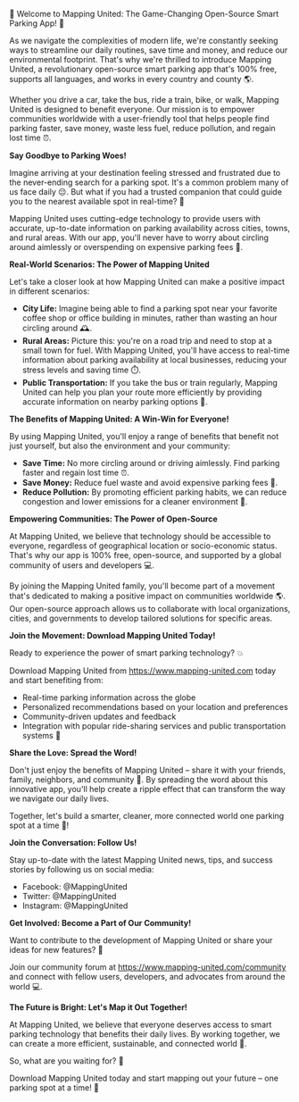 🚀 Welcome to Mapping United: The Game-Changing Open-Source Smart Parking App! 🎉

As we navigate the complexities of modern life, we're constantly seeking ways to streamline our daily routines, save time and money, and reduce our environmental footprint. That's why we're thrilled to introduce Mapping United, a revolutionary open-source smart parking app that's 100% free, supports all languages, and works in every country and county 🌎.

Whether you drive a car, take the bus, ride a train, bike, or walk, Mapping United is designed to benefit everyone. Our mission is to empower communities worldwide with a user-friendly tool that helps people find parking faster, save money, waste less fuel, reduce pollution, and regain lost time ⏰.

**Say Goodbye to Parking Woes!**

Imagine arriving at your destination feeling stressed and frustrated due to the never-ending search for a parking spot. It's a common problem many of us face daily 😔. But what if you had a trusted companion that could guide you to the nearest available spot in real-time? 📍

Mapping United uses cutting-edge technology to provide users with accurate, up-to-date information on parking availability across cities, towns, and rural areas. With our app, you'll never have to worry about circling around aimlessly or overspending on expensive parking fees 💸.

**Real-World Scenarios: The Power of Mapping United**

Let's take a closer look at how Mapping United can make a positive impact in different scenarios:

* **City Life:** Imagine being able to find a parking spot near your favorite coffee shop or office building in minutes, rather than wasting an hour circling around 🕰️.
* **Rural Areas:** Picture this: you're on a road trip and need to stop at a small town for fuel. With Mapping United, you'll have access to real-time information about parking availability at local businesses, reducing your stress levels and saving time ⏱️.
* **Public Transportation:** If you take the bus or train regularly, Mapping United can help you plan your route more efficiently by providing accurate information on nearby parking options 🚌.

**The Benefits of Mapping United: A Win-Win for Everyone!**

By using Mapping United, you'll enjoy a range of benefits that benefit not just yourself, but also the environment and your community:

* **Save Time:** No more circling around or driving aimlessly. Find parking faster and regain lost time ⏰.
* **Save Money:** Reduce fuel waste and avoid expensive parking fees 💸.
* **Reduce Pollution:** By promoting efficient parking habits, we can reduce congestion and lower emissions for a cleaner environment 🌿.

**Empowering Communities: The Power of Open-Source**

At Mapping United, we believe that technology should be accessible to everyone, regardless of geographical location or socio-economic status. That's why our app is 100% free, open-source, and supported by a global community of users and developers 💻.

By joining the Mapping United family, you'll become part of a movement that's dedicated to making a positive impact on communities worldwide 🌎. Our open-source approach allows us to collaborate with local organizations, cities, and governments to develop tailored solutions for specific areas.

**Join the Movement: Download Mapping United Today!**

Ready to experience the power of smart parking technology? 💥

Download Mapping United from https://www.mapping-united.com today and start benefiting from:

* Real-time parking information across the globe
* Personalized recommendations based on your location and preferences
* Community-driven updates and feedback
* Integration with popular ride-sharing services and public transportation systems 🚌

**Share the Love: Spread the Word!**

Don't just enjoy the benefits of Mapping United – share it with your friends, family, neighbors, and community 🤩. By spreading the word about this innovative app, you'll help create a ripple effect that can transform the way we navigate our daily lives.

Together, let's build a smarter, cleaner, more connected world one parking spot at a time 🔧!

**Join the Conversation: Follow Us!**

Stay up-to-date with the latest Mapping United news, tips, and success stories by following us on social media:

* Facebook: @MappingUnited
* Twitter: @MappingUnited
* Instagram: @MappingUnited

**Get Involved: Become a Part of Our Community!**

Want to contribute to the development of Mapping United or share your ideas for new features? 🤔

Join our community forum at https://www.mapping-united.com/community and connect with fellow users, developers, and advocates from around the world 💻.

**The Future is Bright: Let's Map it Out Together!**

At Mapping United, we believe that everyone deserves access to smart parking technology that benefits their daily lives. By working together, we can create a more efficient, sustainable, and connected world 🌟.

So, what are you waiting for? 🤔

Download Mapping United today and start mapping out your future – one parking spot at a time! 🚀